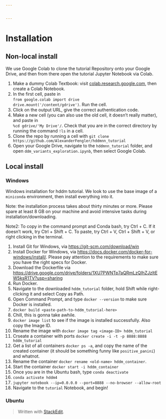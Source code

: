 ```yaml
---


---
```


<h1 id="installation">Installation</h1>
<h2 id="non-local-install">Non-local install</h2>
<p>We use Google Colab to clone the tutorial Repository onto your Google Drive, and then from there open the tutorial Jupyter Notebook via Colab.</p>
<ol>
<li>Make a dummy Colab Textbook: visit <a href="http://colab.research.google.com">colab.research.google.com</a>, then create a Colab Notebook.</li>
<li>In the first cell, paste in<br> <code>from google.colab import drive</code><br>
<code>drive.mount('/content/gdrive')</code>. Run the cell.</li>
<li>Click on the output URL, give the correct authentication code.</li>
<li>Make a new cell (you can also use the old cell, it doesn’t really matter), and paste in<br><code>%cd gdrive/'My Drive'/</code>.  Check that you are in the correct directory by running the command <code>!ls</code> in a cell.</li>
<li>Clone the repo by running a cell with <code>git clone https://github.com/AlexanderFengler/hddmnn_tutorial</code></li>
<li>Open your Google Drive, navigate to the <code>hddmnn_tutorial</code> folder, and open <code>ddm_variants_exploration.ipynb</code>, then select Google Colab.</li>
</ol>
<h2 id="local-install">Local install</h2>
<h3 id="windows">Windows</h3>
<p>Windows installation for hddm tutorial. We look to use the base image of a <code>miniconda</code> environment, then install everything into it.</p>
<p>Note: the installation process takes about thirty minutes or more. Please spare at least 8 GB on your machine and avoid intensive tasks during installation/downloading.</p>
<p>Note2: To copy in the command prompt and Conda bash, try Ctrl + C. If it doesn’t work, try Ctrl + Shift + C. To paste, try Ctrl + V, Ctrl + Shift + V, or right clicking in the terminal.</p>
<ol>
<li>Install  Git  for  Windows,  via  <a href="https://git-scm.com/download/win">https://git-scm.com/download/win</a></li>
<li>Install  Docker  for  Windows,  via  <a href="https://docs.docker.com/docker-for-windows/install/">https://docs.docker.com/docker-for-windows/install/</a>.  Please  pay  attention  to  the  requirements  to  make  sure  you  have  the  right  specs  for  Docker.</li>
<li>Download  the  Dockerfile  via  <a href="https://drive.google.com/drive/folders/1XU7PWNTp7aQRmLzQIhZJzItEW5ksR1TV?usp=sharing">https://drive.google.com/drive/folders/1XU7PWNTp7aQRmLzQIhZJzItEW5ksR1TV?usp=sharing</a></li>
<li>Run  Docker.</li>
<li>Navigate  to  the  downloaded  <code>hddm_tutorial</code>  folder,  hold  Shift  while  right-clicking  it  and  select  Copy  as  Path.</li>
<li>Open  Command  Prompt,  and  type  <code>docker --version</code>  to  make  sure  Docker  is  installed.</li>
<li><code>docker build &lt;paste-path-to-hddm_tutorial-here&gt;</code></li>
<li>Chill,  this  is  gonna  take  awhile.</li>
<li><code>docker image list</code>  to  see  if  the  image  is  installed  successfully.  Also  copy  the  Image  ID.</li>
<li>Rename  the  image  with  <code>docker image tag &lt;image-ID&gt; hddm_tutorial</code></li>
<li>Crseate  a  container  with  ports  <code>docker create -i -t -p 8888:8888 hddm_tutorial</code></li>
<li>Get  a  list  of  all  containers  <code>docker ps -a</code>,  and  copy  the  name  of  the  created  container  (it  should  be  something  funny  like  <code>positive_panini</code>)  and  whatnot.</li>
<li>Rename  the  container  <code>docker rename &lt;old-name&gt; hddm_container</code>.</li>
<li>Start  the  container  <code>docker start -i hddm_container</code></li>
<li>Once  you  are  in  the  Ubuntu  bash,  type  <code>conda deactivate</code></li>
<li><code>conda activate hddm4</code></li>
<li><code>jupyter notebook --ip=0.0.0.0 --port=8888 --no-browser --allow-root</code></li>
<li>Navigate  to  the  <code>tutorial</code>  Notebook,  and  begin!</li>
</ol>
<h3 id="ubuntu">Ubuntu</h3>
<blockquote>
<p>Written with <a href="https://stackedit.io/">StackEdit</a>.</p>
</blockquote>

